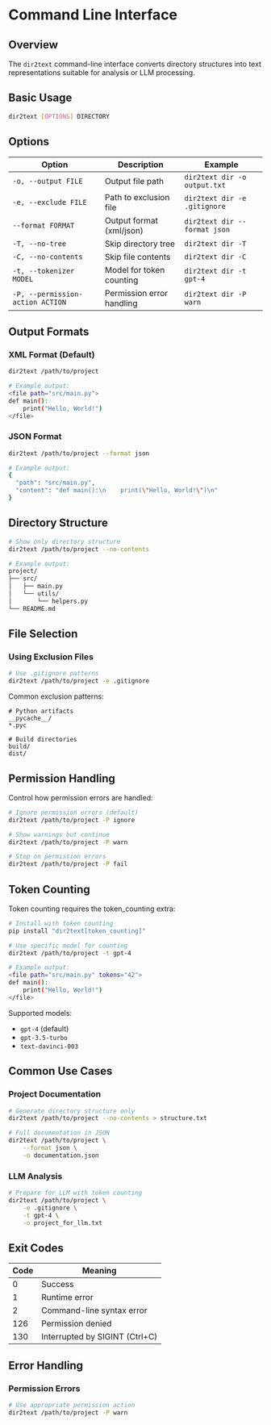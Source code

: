 # Command Line Interface

## Overview

The `dir2text` command-line interface converts directory structures into text representations suitable for analysis or LLM processing.

## Basic Usage

```bash
dir2text [OPTIONS] DIRECTORY
```

## Options

| Option | Description | Example |
|--------|-------------|---------|
| `-o, --output FILE` | Output file path | `dir2text dir -o output.txt` |
| `-e, --exclude FILE` | Path to exclusion file | `dir2text dir -e .gitignore` |
| `--format FORMAT` | Output format (xml/json) | `dir2text dir --format json` |
| `-T, --no-tree` | Skip directory tree | `dir2text dir -T` |
| `-C, --no-contents` | Skip file contents | `dir2text dir -C` |
| `-t, --tokenizer MODEL` | Model for token counting | `dir2text dir -t gpt-4` |
| `-P, --permission-action ACTION` | Permission error handling | `dir2text dir -P warn` |

## Output Formats

### XML Format (Default)
```bash
dir2text /path/to/project

# Example output:
<file path="src/main.py">
def main():
    print("Hello, World!")
</file>
```

### JSON Format
```bash
dir2text /path/to/project --format json

# Example output:
{
  "path": "src/main.py",
  "content": "def main():\n    print(\"Hello, World!\")\n"
}
```

## Directory Structure

```bash
# Show only directory structure
dir2text /path/to/project --no-contents

# Example output:
project/
├── src/
│   ├── main.py
│   └── utils/
│       └── helpers.py
└── README.md
```

## File Selection

### Using Exclusion Files
```bash
# Use .gitignore patterns
dir2text /path/to/project -e .gitignore
```

Common exclusion patterns:
```gitignore
# Python artifacts
__pycache__/
*.pyc

# Build directories
build/
dist/
```

## Permission Handling

Control how permission errors are handled:

```bash
# Ignore permission errors (default)
dir2text /path/to/project -P ignore

# Show warnings but continue
dir2text /path/to/project -P warn

# Stop on permission errors
dir2text /path/to/project -P fail
```

## Token Counting

Token counting requires the token_counting extra:

```bash
# Install with token counting
pip install "dir2text[token_counting]"

# Use specific model for counting
dir2text /path/to/project -t gpt-4

# Example output:
<file path="src/main.py" tokens="42">
def main():
    print("Hello, World!")
</file>
```

Supported models:
- `gpt-4` (default)
- `gpt-3.5-turbo`
- `text-davinci-003`

## Common Use Cases

### Project Documentation
```bash
# Generate directory structure only
dir2text /path/to/project --no-contents > structure.txt

# Full documentation in JSON
dir2text /path/to/project \
    --format json \
    -o documentation.json
```

### LLM Analysis
```bash
# Prepare for LLM with token counting
dir2text /path/to/project \
    -e .gitignore \
    -t gpt-4 \
    -o project_for_llm.txt
```

## Exit Codes

| Code | Meaning |
|------|---------|
| 0 | Success |
| 1 | Runtime error |
| 2 | Command-line syntax error |
| 126 | Permission denied |
| 130 | Interrupted by SIGINT (Ctrl+C) |

## Error Handling

### Permission Errors
```bash
# Use appropriate permission action
dir2text /path/to/project -P warn
```